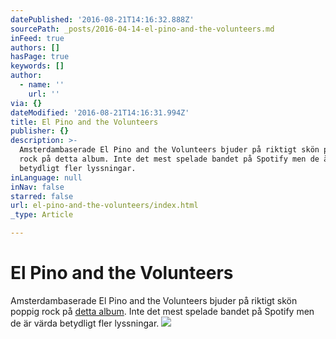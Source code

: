 ```yaml
---
datePublished: '2016-08-21T14:16:32.888Z'
sourcePath: _posts/2016-04-14-el-pino-and-the-volunteers.md
inFeed: true
authors: []
hasPage: true
keywords: []
author:
  - name: ''
    url: ''
via: {}
dateModified: '2016-08-21T14:16:31.994Z'
title: El Pino and the Volunteers
publisher: {}
description: >-
  Amsterdambaserade El Pino and the Volunteers bjuder på riktigt skön poppig
  rock på detta album. Inte det mest spelade bandet på Spotify men de är värda
  betydligt fler lyssningar.
inLanguage: null
inNav: false
starred: false
url: el-pino-and-the-volunteers/index.html
_type: Article

---
```

# El Pino and the Volunteers

Amsterdambaserade El Pino and the Volunteers bjuder på riktigt skön poppig rock på [detta album][0]. Inte det mest spelade bandet på Spotify men de är värda betydligt fler lyssningar.
![](https://the-grid-user-content.s3-us-west-2.amazonaws.com/38824b0b-3702-4990-9366-658b8297729b.jpg)

[0]: https://open.spotify.com/album/0qoDtePqYQColmu8Cpxb1k